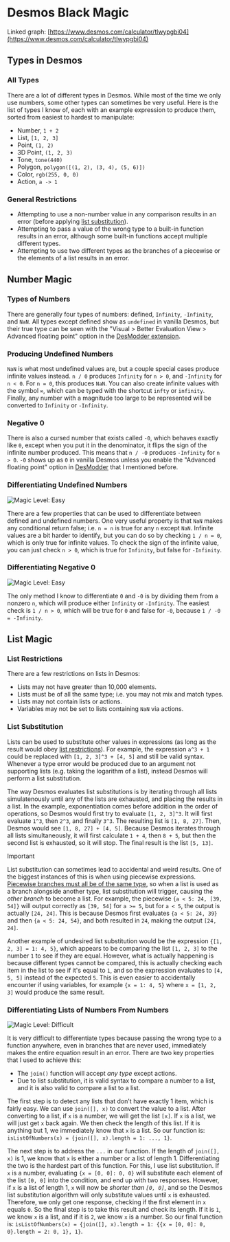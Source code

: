 # Desmos Black Magic

Linked graph: [https://www.desmos.com/calculator/tlwypgbi04](https://www.desmos.com/calculator/tlwypgbi04)

## Types in Desmos

### All Types
There are a lot of different types in Desmos. While most of the time we only use numbers, some other types can sometimes be very useful. Here is the list of types I know of, each with an example expression to produce them, sorted from easiest to hardest to manipulate:
* Number, `1 + 2`
* List, `[1, 2, 3]`
* Point, `(1, 2)`
* 3D Point, `(1, 2, 3)`
* Tone, `tone(440)`
* Polygon, `polygon([(1, 2), (3, 4), (5, 6)])`
* Color, `rgb(255, 0, 0)`
* Action, `a -> 1`

### General Restrictions
* Attempting to use a non-number value in any comparison results in an error (before applying [list substitution](#list-substitution)).
* Attempting to pass a value of the wrong type to a built-in function results in an error, although some built-in functions accept multiple different types.
* Attempting to use two different types as the branches of a piecewise or the elements of a list results in an error.



## Number Magic

### Types of Numbers
There are generally four types of numbers: defined, `Infinity`, `-Infinity`, and `NaN`. All types except defined show as `undefined` in vanilla Desmos, but their true type can be seen with the "Visual > Better Evaluation View > Advanced floating point" option in the [DesModder extension](https://www.desmodder.com/).

### Producing Undefined Numbers
`NaN` is what most undefined values are, but a couple special cases produce infinite values instead. `n / 0` produces `Infinity` for `n > 0`, and `-Infinity` for `n < 0`. For `n = 0`, this produces `NaN`. You can also create infinite values with the symbol `∞`, which can be typed with the shortcut `infty` or `infinity`. Finally, any number with a magnitude too large to be represented will be converted to `Infinity` or `-Infinity`.

### Negative 0
There is also a cursed number that exists called `-0`, which behaves exactly like `0`, except when you put it in the denominator, it flips the sign of the infinite number produced. This means that `n / -0` produces `-Infinity` for `n > 0`. `-0` shows up as `0` in vanilla Desmos unless you enable the "Advanced floating point" option in [DesModder](https://www.desmodder.com/) that I mentioned before.

### Differentiating Undefined Numbers
![Magic Level: Easy](https://img.shields.io/badge/Magic_Level:-Easy-green?style=flat-square)

There are a few properties that can be used to differentiate between defined and undefined numbers. One very useful property is that `NaN` makes any conditional return false; i.e. `n = n` is true for any `n` except `NaN`. Infinite values are a bit harder to identify, but you can do so by checking `1 / n = 0`, which is only true for infinite values. To check the sign of the infinite value, you can just check `n > 0`, which is true for `Infinity`, but false for `-Infinity`.

### Differentiating Negative 0
![Magic Level: Easy](https://img.shields.io/badge/Magic_Level:-Easy-green?style=flat-square)

The only method I know to differentiate `0` and `-0` is by dividing them from a nonzero `n`, which will produce either `Infinity` or `-Infinity`. The easiest check is `1 / n > 0`, which will be true for `0` and false for `-0`, because `1 / -0 = -Infinity`.



## List Magic

### List Restrictions
There are a few restrictions on lists in Desmos:
* Lists may not have greater than 10,000 elements.
* Lists must be of all the same type; i.e. you may not mix and match types.
* Lists may not contain lists or actions.
* Variables may not be set to lists containing `NaN` via actions.

### List Substitution
Lists can be used to substitute other values in expressions (as long as the result would obey [list restrictions](#list-restrictions)). For example, the expression `a^3 + 1` could be replaced with `[1, 2, 3]^3 + [4, 5]` and still be valid syntax. Whenever a type error would be produced due to an argument not supporting lists (e.g. taking the logarithm of a list), instead Desmos will perform a list substitution.

The way Desmos evaluates list substitutions is by iterating through all lists simulatenously until any of the lists are exhausted, and placing the results in a list. In the example, exponentiation comes before addition in the order of operations, so Desmos would first try to evaluate `[1, 2, 3]^3`. It will first evaluate `1^3`, then `2^3`, and finally `3^3`. The resulting list is `[1, 8, 27]`. Then, Desmos would see `[1, 8, 27] + [4, 5]`. Because Desmos iterates through all lists simultaneously, it will first calculate `1 + 4`, then `8 + 5`, but then the second list is exhausted, so it will stop. The final result is the list `[5, 13]`.

> [!IMPORTANT]
> List substitution can sometimes lead to accidental and weird results. One of the biggest instances of this is when using piecewise expressions. [Piecewise branches must all be of the same type](#general-restrictions), so when a list is used as a branch alongside another type, list substitution will trigger, causing the *other branch* to become a list. For example, the piecewise `{a < 5: 24, [39, 54]}` will output correctly as `[39, 54]` for `a >= 5`, but for `a < 5`, the output is actually `[24, 24]`. This is because Desmos first evaluates `{a < 5: 24, 39}` and then `{a < 5: 24, 54}`, and both resulted in `24`, making the output `[24, 24]`.

Another example of undesired list substitution would be the expression `{[1, 2, 3] = 1: 4, 5}`, which appears to be comparing the list `[1, 2, 3]` to the number `1` to see if they are equal. However, what is actually happening is because different types cannot be compared, this is actually checking each item in the list to see if it's equal to `1`, and so the expression evaluates to `[4, 5, 5]` instead of the expected `5`. This is even easier to accidentally encounter if using variables, for example `{x = 1: 4, 5}` where `x = [1, 2, 3]` would produce the same result.

### Differentiating Lists of Numbers From Numbers
![Magic Level: Difficult](https://img.shields.io/badge/Magic_Level:-Difficult-orange?style=flat-square)

It is very difficult to differentiate types because passing the wrong type to a function anywhere, even in branches that are never used, immediately makes the entire equation result in an error. There are two key properties that I used to achieve this:
* The `join()` function will accept *any type* except actions.
* Due to list substitution, it is valid syntax to compare a number to a list, and it is also valid to compare a list to a list.

The first step is to detect any lists that don't have exactly 1 item, which is fairly easy. We can use `join([], x)` to convert the value to a list. After converting to a list, if `x` is a number, we will get the list `[x]`. If `x` is a list, we will just get `x` back again. We then check the length of this list. If it is anything but 1, we immediately know that `x` is a list. So our function is: `isListOfNumbers(x) = {join([], x).length = 1: ..., 1}`.

The next step is to address the `...` in our function. If the length of `join([], x)` is 1, we know that `x` is either a number or a list of length 1. Differentiating the two is the hardest part of this function. For this, I use list substitution. If `x` is a number, evaluating `{x = [0, 0]: 0, 0}` will substitute each element of the list `[0, 0]` into the condition, and end up with two responses. However, if `x` is a list of length 1, `x` will now be *shorter than `[0, 0]`*, and so the Desmos list substitution algorithm will only substitute values until `x` is exhausted. Therefore, we only get one response, checking if the first element in `x` equals `0`. So the final step is to take this result and check its length. If it is `1`, we know `x` is a list, and if it is `2`, we know `x` is a number. So our final function is: `isListOfNumbers(x) = {join([], x).length = 1: {{x = [0, 0]: 0, 0}.length = 2: 0, 1}, 1}`.
